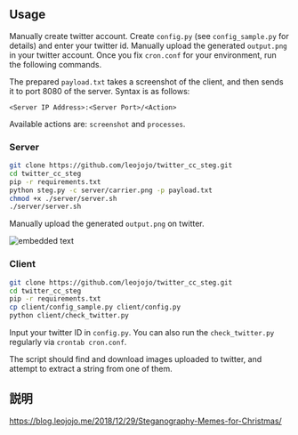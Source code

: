## Usage
Manually create twitter account.
Create `config.py` (see `config_sample.py` for details) and enter your twitter id.
Manually upload the generated `output.png` in your twitter account.
Once you fix `cron.conf` for your environment, run the following commands.

The prepared `payload.txt` takes a screenshot of the client, and then sends it to port 8080 of the server.
Syntax is as follows:
```
<Server IP Address>:<Server Port>/<Action>
```
Available actions are: `screenshot` and `processes`.

### Server
```bash
git clone https://github.com/leojojo/twitter_cc_steg.git
cd twitter_cc_steg
pip -r requirements.txt
python steg.py -c server/carrier.png -p payload.txt
chmod +x ./server/server.sh
./server/server.sh
```
Manually upload the generated `output.png` on twitter.

![embedded text](https://blog.leojojo.me/images/Steganography-Memes-for-Christmas/2.png)

### Client
```bash
git clone https://github.com/leojojo/twitter_cc_steg.git
cd twitter_cc_steg
pip -r requirements.txt
cp client/config_sample.py client/config.py
python client/check_twitter.py
```
Input your twitter ID in `config.py`.
You can also run the `check_twitter.py` regularly via `crontab cron.conf`.

The script should find and download images uploaded to twitter, and attempt to extract a string from one of them.

## 説明
https://blog.leojojo.me/2018/12/29/Steganography-Memes-for-Christmas/
